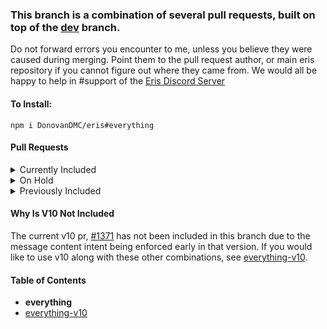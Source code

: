 ### This branch is a combination of several pull requests, built on top of the [dev](https://github.com/abalabahaha/eris/tree/dev) branch.

Do not forward errors you encounter to me, unless you believe they were caused during merging. Point them to the pull request author, or main eris repository if you cannot figure out where they came from. We would all be happy to help in #support of the [Eris Discord Server](https://discord.gg/eris)

#### To Install:

```
npm i DonovanDMC/eris#everything
```

#### Pull Requests

<details>
<summary>Currently Included</summary>
<ul>
<li><a href="https://github.com/molenzwiebel">@molenzwiebel</a> [<a href="https://github.com/abalabahaha/eris/pull/1193">Allow configuring RequestHandler to use HTTP instead of HTTPS</a>]</li>
<li><a href="https://github.com/LJNeon">@LJNeon</a> [<a href="https://github.com/abalabahaha/eris/pull/1227">Standardized parsing errors</a>]</li>
<li><a href="https://github.com/Loliticos">@Loliticos</a> [<a href="https://github.com/abalabahaha/eris/pull/1275">Guild Scheduled Events</a>]</li>
<li><a href="https://github.com/eritbh">@eritbh</a> [<a href="https://github.com/abalabahaha/eris/pull/1276">Use process warnings for deprecations</a>]</li>
<li><a href="https://github.com/Catboi8">@Catboi8</a> [<a href="https://github.com/abalabahaha/eris/pull/1283">feat(connect): Add token check</a>]</li>
<li><a href="https://github.com/bsian03">@bsian03</a> [<a href="https://github.com/abalabahaha/eris/pull/1285">Rework file attachments</a>]</li>
<li><a href="https://github.com/DonovanDMC">@DonovanDMC</a> [<a href="https://github.com/abalabahaha/eris/pull/1309">refactor(interactions): Redo types and remove unnecessary data</a>]</li>
<li><a href="https://github.com/Linker-123">@Linker-123</a> [<a href="https://github.com/abalabahaha/eris/pull/1336">Support modals</a>]</li>
<li><a href="https://github.com/coolcalcacol">@coolcalcacol</a> [<a href="https://github.com/abalabahaha/eris/pull/1358">Attachment type</a>]</li>
<li><a href="https://github.com/flamableassassin">@flamableassassin</a> [<a href="https://github.com/abalabahaha/eris/pull/1369">Adding support for type 24 message</a>]</li>
<li><a href="https://github.com/coolcalcacol">@coolcalcacol</a> [<a href="https://github.com/abalabahaha/eris/pull/1372">feat(permissions): Slash Permissions v2</a>]</li>
</ul>
</details>


<details>
<summary>On Hold</summary>
<ul>
<li>(Directly Conflicts With <a href="https://github.com/abalabahaha/eris/pull/1285">1285</a>) <a href="https://github.com/Catboi8">@Catboi8</a> [<a href="https://github.com/abalabahaha/eris/pull/1281">File updates</a>]</li>
<li>(See Explanation At Bottom) <a href="https://github.com/coolcalcacol">@coolcalcacol</a> [<a href="https://github.com/abalabahaha/eris/pull/1341">API v10 changes</a>]</li>
</ul>
</details>


<details>
<summary>Previously Included</summary>
<ul>
<li>(Merged) <a href="https://github.com/bsian03">@bsian03</a> [<a href="https://github.com/abalabahaha/eris/pull/1189">Expose components</a>]</li>
<li>(Merged) <a href="https://github.com/bsian03">@bsian03</a> [<a href="https://github.com/abalabahaha/eris/pull/1212">Type guild features as actual values</a>]</li>
<li>(Merged) <a href="https://github.com/bsian03">@bsian03</a> [<a href="https://github.com/abalabahaha/eris/pull/1213">Expose audit log events 83-85</a>]</li>
<li>(Merged) <a href="https://github.com/bsian03">@bsian03</a> [<a href="https://github.com/abalabahaha/eris/pull/1219">Support guild specific avatars</a>]</li>
<li>(Merged) <a href="https://github.com/iiFDCT">@iiFDCT</a> [<a href="https://github.com/abalabahaha/eris/pull/1238">Add support for user banners</a>]</li>
<li>(Merged) <a href="https://github.com/HeadTriXz">@HeadTriXz</a> [<a href="https://github.com/abalabahaha/eris/pull/1242">Better types for events</a>]</li>
<li>(Merged) <a href="https://github.com/DonovanDMC">@DonovanDMC</a> [<a href="https://github.com/abalabahaha/eris/pull/1252">Sticker Sending</a>]</li>
<li>(Merged) <a href="https://github.com/Catboi8">@Catboi8</a> [<a href="https://github.com/abalabahaha/eris/pull/1254">Tweak eslint.ts</a>]</li>
<li>(Merged) <a href="https://github.com/bsian03">@bsian03</a> [<a href="https://github.com/abalabahaha/eris/pull/1256">Fix/improve handling of rate limit headers</a>]</li>
<li>(Merged) <a href="https://github.com/iiFDCT">@iiFDCT</a> [<a href="https://github.com/abalabahaha/eris/pull/1257">Update permission flag names to match Discord &amp; update guildEmojisAndStickers intent name</a>]</li>
<li>(Merged) <a href="https://github.com/iiFDCT">@iiFDCT</a> [<a href="https://github.com/abalabahaha/eris/pull/1258">Ability to manage stickers, guildStickersUpdate and Guild#stickers</a>]</li>
<li>(Merged) <a href="https://github.com/bsian03">@bsian03</a> [<a href="https://github.com/abalabahaha/eris/pull/1261">Warn when invalid intent is supplied</a>]</li>
<li>(Merged) <a href="https://github.com/DonovanDMC">@DonovanDMC</a> [<a href="https://github.com/abalabahaha/eris/pull/1271">Several Constants Changes/Additions</a>]</li>
<li>(Merged) <a href="https://github.com/DonovanDMC">@DonovanDMC</a> [<a href="https://github.com/abalabahaha/eris/pull/1277">make id optional for some events</a>]</li>
<li>(Merged) <a href="https://github.com/iiFDCT">@iiFDCT</a> [<a href="https://github.com/abalabahaha/eris/pull/1278">Role icon support</a>]</li>
<li>(Merged) <a href="https://github.com/bsian03">@bsian03</a> [<a href="https://github.com/abalabahaha/eris/pull/1279">Discord API V9</a>]</li>
<li>(Merged) <a href="https://github.com/Catboi8">@Catboi8</a> [<a href="https://github.com/abalabahaha/eris/pull/1280">Support Interactions</a>]</li>
<li>(Merged) <a href="https://github.com/bsian03">@bsian03</a> [<a href="https://github.com/abalabahaha/eris/pull/1290">Prevent heartbeat during identify</a>]</li>
<li>(Merged) <a href="https://github.com/Catboi8">@Catboi8</a> [<a href="https://github.com/abalabahaha/eris/pull/1292">Interactions MinMax</a>]</li>
<li>(Merged) <a href="https://github.com/bsian03">@bsian03</a> [<a href="https://github.com/abalabahaha/eris/pull/1305">fix(typings): add static keyword for Interaction.from</a>]</li>
<li>(Merged) <a href="https://github.com/frobinsonj">@frobinsonj</a> [<a href="https://github.com/abalabahaha/eris/pull/1311">Fix typing for `Message.createThreadWithMessage`</a>]</li>
<li>(Merged) <a href="https://github.com/bsian03">@bsian03</a> [<a href="https://github.com/abalabahaha/eris/pull/1314">fix(interactions): Missing file redirect in createMessage</a>]</li>
<li>(Merged) <a href="https://github.com/bsian03">@bsian03</a> [<a href="https://github.com/abalabahaha/eris/pull/1318">fix(Member): Parse Member#premiumSince to timestamp</a>]</li>
<li>(Merged) <a href="https://github.com/james58899">@james58899</a> [<a href="https://github.com/abalabahaha/eris/pull/1323">Fix bitwise overflow</a>]</li>
<li>(Merged) <a href="https://github.com/bsian03">@bsian03</a> [<a href="https://github.com/abalabahaha/eris/pull/1325">fix(slash): Snake case defaultPermissions to payload</a>]</li>
<li>(Merged) <a href="https://github.com/xaxim">@xaxim</a> [<a href="https://github.com/abalabahaha/eris/pull/1328">Allows multiple channel position changes in a single request</a>]</li>
<li>(Merged) <a href="https://github.com/jimchen5209">@jimchen5209</a> [<a href="https://github.com/abalabahaha/eris/pull/1332">Try to fix receive stream event lost after reconnect</a>]</li>
<li>(Folded Into 1309) <a href="https://github.com/DonovanDMC">@DonovanDMC</a> [<a href="https://github.com/abalabahaha/eris/pull/1335">feat(interactions): Localization</a>]</li>
<li>(Merged) <a href="https://github.com/curtisf">@curtisf</a> [<a href="https://github.com/abalabahaha/eris/pull/1344">Handle Shared Ratelimits & Parse retryAfter Correctly</a>]</li>
<li>(Merged) <a href="https://github.com/thetimtoy">@thetimtoy</a> [<a href="https://github.com/abalabahaha/eris/pull/1351">fix(typings): outdated `EventListeners.channelCreate` type</a>]</li>
<li>(Merged) <a href="https://github.com/eritbh">@eritbh</a> [<a href="https://github.com/abalabahaha/eris/pull/1355">fix(constants): Include manageThreads, manageEvents in Permissions.all</a>]</li>
<li>(Merged) <a href="https://github.com/bsian03">@bsian03</a> [<a href="https://github.com/abalabahaha/eris/pull/1359">fix(Message): Jumplink throwing on DM messages</a>]</li>
<li>(Merged) <a href="https://github.com/HeadTriXz">@HeadTriXz</a> [<a href="https://github.com/abalabahaha/eris/pull/1363">Support guild bans pagination</a>]</li>
<li>(Merged) <a href="https://github.com/Dramex">@Dramex</a> [<a href="https://github.com/abalabahaha/eris/pull/1366">fix updating bot username, avatar, discriminator returns undefined</a>]</li>
<li>(Merged) <a href="https://github.com/DonovanDMC">@DonovanDMC</a> [<a href="https://github.com/abalabahaha/eris/pull/1367">fix(getGuildAuditLog): Users Being Added To Cache Too late</a>]</li>
<li>(Various Issues) <a href="https://github.com/oathompsonjones">@oathompsonjones</a> [<a href="https://github.com/abalabahaha/eris/pull/1368">Corrected various typings</a>]</li>
<li>(Merged) <a href="https://github.com/HcgRandon">@HcgRandon</a> [<a href="https://github.com/abalabahaha/eris/pull/1370">Improved max_concurrency aware ShardManager</a>]</li>
<li>(Merged) <a href="https://github.com/DonovanDMC">@DonovanDMC</a> [<a href="https://github.com/abalabahaha/eris/pull/1376">fix(createRole): Split options into separate overloads</a>]</li>

</ul>
</details>


#### Why Is V10 Not Included
The current v10 pr, [#1371](https://github.com/abalabahaha/eris/pull/1371) has not been included in this branch due to the message content intent being enforced early in that version. If you would like to use v10 along with these other combinations, see [everything-v10](https://github.com/DonovanDMC/eris/tree/everything-v10).

#### Table of Contents

- **everything**
- [everything-v10](https://github.com/DonovanDMC/eris/tree/everything-v10)
